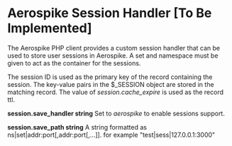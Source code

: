 # Aerospike Session Handler \[To Be Implemented\]

The Aerospike PHP client provides a custom session handler that can be used to
store user sessions in Aerospike. A set and namespace must be given to act as
the container for the sessions.

The session ID is used as the primary key of the record containing the
session. The key-value pairs in the $_SESSION object are stored in the matching
record. The value of *session.cache_expire* is used as the record ttl.


**session.save\_handler string**
    Set to _aerospike_ to enable sessions support.

**session.save\_path string**
    A string formatted as ns|set|addr:port[,addr:port[,...]]. for example "test|sess|127.0.0.1:3000"
